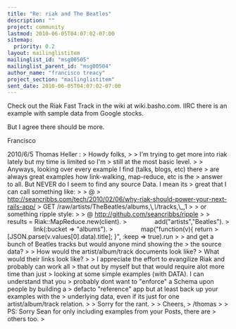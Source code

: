 ```yaml
---
title: "Re: riak and The Beatles"
description: ""
project: community
lastmod: 2010-06-05T04:07:02-07:00
sitemap:
  priority: 0.2
layout: mailinglistitem
mailinglist_id: "msg00505"
mailinglist_parent_id: "msg00504"
author_name: "francisco treacy"
project_section: "mailinglistitem"
sent_date: 2010-06-05T04:07:02-07:00
---
```



Check out the Riak Fast Track in the wiki at wiki.basho.com. IIRC
there is an example with sample data from Google stocks.

But I agree there should be more.

Francisco


2010/6/5 Thomas Heller :
&gt; Howdy folks,
&gt;
&gt; I'm trying to get more into riak lately but my time is limited so I'm
&gt; still at the most basic level.
&gt;
&gt; Anyways, looking over every example I find (talks, blogs, etc) there
&gt; are always great examples how link-walking, map-reduce, etc is the
&gt; answer to all. But NEVER do I seem to find any source Data. I mean its
&gt; great that I can call something like:
&gt;
&gt; @ 
&gt; http://seancribbs.com/tech/2010/02/06/why-riak-should-power-your-next-rails-app/
&gt; GET /raw/artists/TheBeatles/albums,\\_,\\_/tracks,\\_,1
&gt;
&gt; or something ripple style:
&gt;
&gt; @ http://github.com/seancribbs/ripple
&gt;
&gt; results = Riak::MapReduce.new(client).
&gt;                add("artists","Beatles").
&gt;                link(:bucket =&gt; "albums").
&gt;                map("function(v){ return
&gt; [JSON.parse(v.values[0].data).title]; }", :keep =&gt; true).run
&gt;
&gt; and get a bunch of Beatles tracks but would anyone mind showing the
&gt; the source data?
&gt;
&gt; How would the artist/album/track documents look like?
&gt; What would their links look like?
&gt;
&gt; I appreciate the effort to evangilize Riak and probably can work all
&gt; that out by myself but that would require alot more time than just
&gt; looking at some simple examples (with DATA). I can understand that you
&gt; probably dont want to "enforce" a Schema upon people by building a
&gt; defacto "reference" app but at least back up your examples with the
&gt; underlying data, even if its just for one artist/album/track relation.
&gt;
&gt; Sorry for the rant.
&gt;
&gt; Cheers,
&gt; /thomas
&gt;
&gt; PS: Sorry Sean for only including examples from your Posts, there are
&gt; others too.
&gt;
